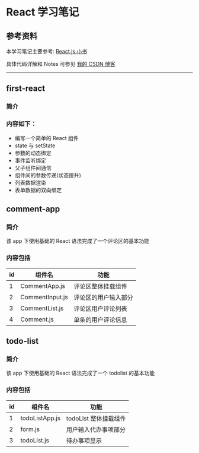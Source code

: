 # React 学习笔记

## 参考资料

本学习笔记主要参考: [React.js 小书](http://huziketang.mangojuice.top/books/react/lesson1)

具体代码详解和 Notes 可参见 [我的 CSDN 博客](https://blog.csdn.net/qq_24724109/column/info/40972)

---

## first-react

### 简介

### 内容如下：

- 编写一个简单的 React 组件
- state 与 setState
- 参数的动态绑定
- 事件监听绑定
- 父子组件间通信
- 组件间的参数传递(状态提升)
- 列表数据渲染
- 表单数据的双向绑定

## comment-app

### 简介

该 app 下使用基础的 React 语法完成了一个评论区的基本功能

### 内容包括

| id  | 组件名          | 功能                 |
| --- | --------------- | -------------------- |
| 1   | CommentApp.js   | 评论区整体挂载组件   |
| 2   | CommentInput.js | 评论区的用户输入部分 |
| 3   | CommentList.js  | 评论区用户评论列表   |
| 4   | Comment.js      | 单条的用户评论信息   |

## todo-list

### 简介

该 app 下使用基础的 React 语法完成了一个 todolist 的基本功能

### 内容包括

| id  | 组件名         | 功能                  |
| --- | -------------- | --------------------- |
| 1   | todoListApp.js | todoList 整体挂载组件 |
| 2   | form.js        | 用户输入代办事项部分  |
| 3   | todoList.js    | 待办事项显示          |
